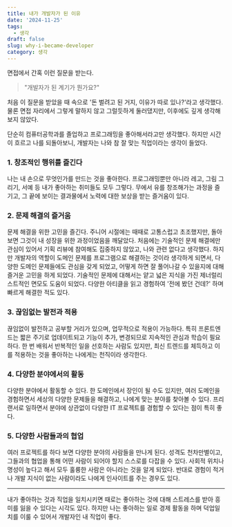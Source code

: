 ```yaml
---
title: 내가 개발자가 된 이유
date: '2024-11-25'
tags:
  - 생각
draft: false
slug: why-i-became-developer
category: 생각
---
```


면접에서 간혹 이런 질문을 받는다.

> "개발자가 된 계기가 뭔가요?"

처음 이 질문을 받았을 때 속으로 '돈 벌려고 된 거지, 이유가 따로 있나?'라고 생각했다. 물론 면접 자리에서 그렇게 말하지 않고 그럴듯하게 둘러댔지만, 이후에도 깊게 생각해보지 않았다.

단순히 컴퓨터공학과를 졸업하고 프로그래밍을 좋아해서라고만 생각했다. 하지만 시간이 흐르고 나를 되돌아보니, 개발자는 나와 참 잘 맞는 직업이라는 생각이 들었다.

### 1. 창조적인 행위를 즐긴다

나는 내 손으로 무엇인가를 만드는 것을 좋아한다. 프로그래밍뿐만 아니라 레고, 그림 그리기, 서예 등 내가 좋아하는 취미들도 모두 그렇다. 무에서 유를 창조해가는 과정을 즐기고, 그 끝에 보이는 결과물에서 노력에 대한 보상을 받는 즐거움이 있다.

### 2. 문제 해결의 즐거움

문제 해결을 위한 고민을 즐긴다. 주니어 시절에는 때때로 고통스럽고 초조했지만, 돌아보면 그것이 내 성장을 위한 과정이었음을 깨달았다. 처음에는 기술적인 문제 해결에만 관심이 있어서 기획 리뷰에 참여해도 집중하지 않았고, 나와 관련 없다고 생각했다. 하지만 개발자의 역할이 도메인 문제를 프로그램으로 해결하는 것이라 생각하게 되면서, 다양한 도메인 문제들에도 관심을 갖게 되었고, 어떻게 하면 잘 풀어나갈 수 있을지에 대해 즐거운 고민을 하게 되었다. 기술적인 문제에 대해서는 얕고 넓은 지식을 가진 제너럴리스트적인 면모도 도움이 되었다. 다양한 아티클을 읽고 경험하여 '전에 봤던 건데?' 하며 빠르게 해결한 적도 있다.

### 3. 끊임없는 발전과 적용

끊임없이 발전하고 공부할 거리가 있으며, 업무적으로 적용이 가능하다. 특히 프론트엔드는 짧은 주기로 업데이트되고 기능이 추가, 변경되므로 지속적인 관심과 학습이 필요하다. 한 번 배워서 반복적인 일을 선호하는 사람도 있지만, 최신 트렌드를 체득하고 이를 적용하는 것을 좋아하는 나에게는 천직이라 생각한다.

### 4. 다양한 분야에서의 활동

다양한 분야에서 활동할 수 있다. 한 도메인에서 장인이 될 수도 있지만, 여러 도메인을 경험하면서 세상의 다양한 문제들을 해결하고, 나에게 맞는 분야를 찾아볼 수 있다. 프리랜서로 일하면서 분야에 상관없이 다양한 IT 프로젝트를 경험할 수 있다는 점이 특히 좋다.

### 5. 다양한 사람들과의 협업

여러 프로젝트를 하다 보면 다양한 분야의 사람들을 만나게 된다. 성격도 천차만별이고, 그들과의 협업을 통해 어떤 사람이 되어야 할지 스스로를 다잡을 수 있다. 사회적 위치나 명성이 높다고 해서 모두 훌륭한 사람은 아니라는 것을 알게 되었다. 반대로 경험이 적거나 개발 지식이 없는 사람이라도 나에게 인사이트를 주는 경우도 있다.

---

내가 좋아하는 것과 직업을 일치시키면 때로는 좋아하는 것에 대해 스트레스를 받아 흥미를 잃을 수 있다는 시각도 있다. 하지만 나는 좋아하는 일로 경제 활동을 하며 덕업일치를 이룰 수 있어서 개발자인 내 직업이 좋다.
